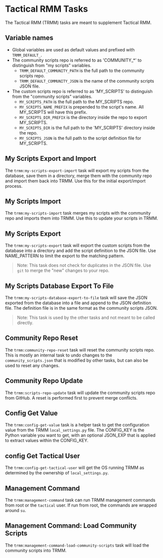 # Tactical RMM Tasks

The Tactical RMM (TRMM) tasks are meant to supplement Tactical RMM.

## Variable names

- Global variables are used as default values and prefixed with `TRMM_DEFAULT_`.
- The community scripts repo is referred to as 'COMMUNITY_*' to distinguish from "my scripts" variables.
    - `TRMM_DEFAULT_COMMUNITY_PATH` is the full path to the community scripts repo.
    - `TRMM_DEFAULT_COMMUNITY_JSON` is the name of the community scripts JSON file.
- The custom scripts repo is referred to as 'MY_SCRIPTS' to distinguish from the "community scripts" variables.
    - `MY_SCRIPTS_PATH` is the full path to the MY_SCRIPTS repo.
    - `MY_SCRIPTS_NAME_PREFIX` is prepended to the script's name. All MY_SCRIPTS will have this prefix.
    - `MY_SCRIPTS_DIR_PREFIX` is the directory inside the repo to export MY_SCRIPTS.
    - `MY_SCRIPTS_DIR` is the full path to the 'MY_SCRIPTS' directory inside the repo.
    - `MY_SCRIPTS_JSON` is the full path to the script definition file for MY_SCRIPTS.

## My Scripts Export and Import

The `trmm:my-scripts-export-import` task will export my scripts from the database, save them in a directory, merge them
with the community repo and import them back into TRMM. Use this for the initial export/import process.

## My Scripts Import

The `trmm:my-scripts-import` task merges my scripts with the community repo and imports them into TRMM. Use this to
update your scripts in TRMM.

## My Scripts Export

The `trmm:my-scripts-export` task will export the custom scripts from the database into a directory and add the
script definition to the JSON file. Use NAME_PATTERN to limit the export to the matching pattern.

> Note: This task does not check for duplicates in the JSON file. Use `git` to merge the "new" changes to your repo.

## My Scripts Database Export To File

The `trmm:my-scripts-database-export-to-file` task will save the JSON exported from the database into a file and append
to the JSON definition file. The definition file is in the same format as the community scripts JSON.

> Note: This task is used by the other tasks and not meant to be called directly.

## Community Repo Reset

The `trmm:community-repo-reset` task will reset the community scripts repo. This is mostly an internal task to undo
changes to the `community_scripts.json` that is modified by other tasks, but can also be used to reset any changes.

## Community Repo Update

The `trmm:scripts-repo-update` task will update the community scripts repo from GitHub. A reset is performed first to
prevent merge conflicts.

## Config Get Value

The `trmm:config-get-value` task is a helper task to get the configuration value from the TRMM `local_settings.py` file.
The CONFIG_KEY is the Python variable you want to get, with an optional JSON_EXP that is applied to extract values
within the CONFIG_KEY.

## config Get Tactical User

The `trmm:config-get-tactical-user` will get the OS running TRMM as determined by the ownership of `local_settings.py`.

## Management Command

The `trmm:management-command` task can run TRMM management commands from root or the `tactical` user. If run from root,
the commands are wrapped around `su`.

## Management Command: Load Community Scripts

The `trmm:management-command-load-community-scripts` task will load the community scripts into TRMM.
